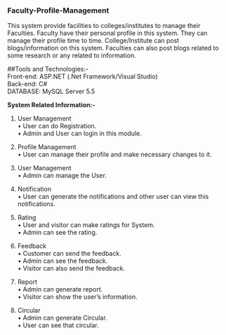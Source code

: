 ### 			Faculty-Profile-Management



This system provide facilities to colleges/institutes to manage their Faculties. Faculty have their personal profile in this system. They can manage their profile time to time. College/Institute can post blogs/information on this system. Faculties can also post blogs related to some research or any related to information.

##Tools and Technologies:-<br>
Front-end: ASP.NET (.Net Framework/Visual Studio)<br>
Back-end: C#<br>
DATABASE: MySQL Server 5.5<br>


**System Related Information:-**

1. User Management<br>
• User can do Registration.			<br>
• Admin and User can login in this module.
2. Profile Management<br>
• User can manage their profile and make necessary changes to it.

3. User Management<br>
• Admin can manage the User.
4. Notification<br>
• User can generate the notifications and other user can view this notifications.
5. Rating<br>
• User and visitor can make ratings for System.<br>
• Admin can see the rating.
6. Feedback<br>
• Customer can send the feedback.<br>
• Admin can see the feedback.<br>
• Visitor can also send the feedback.
7. Report<br>
• Admin can generate report.<br>
• Visitor can show the user’s information.

 8. Circular<br>
• Admin can generate Circular.<br>
• User can see that circular.












